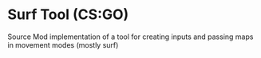 # Surf Tool (CS:GO)
Source Mod implementation of a tool for creating inputs and passing maps in movement modes (mostly surf)
